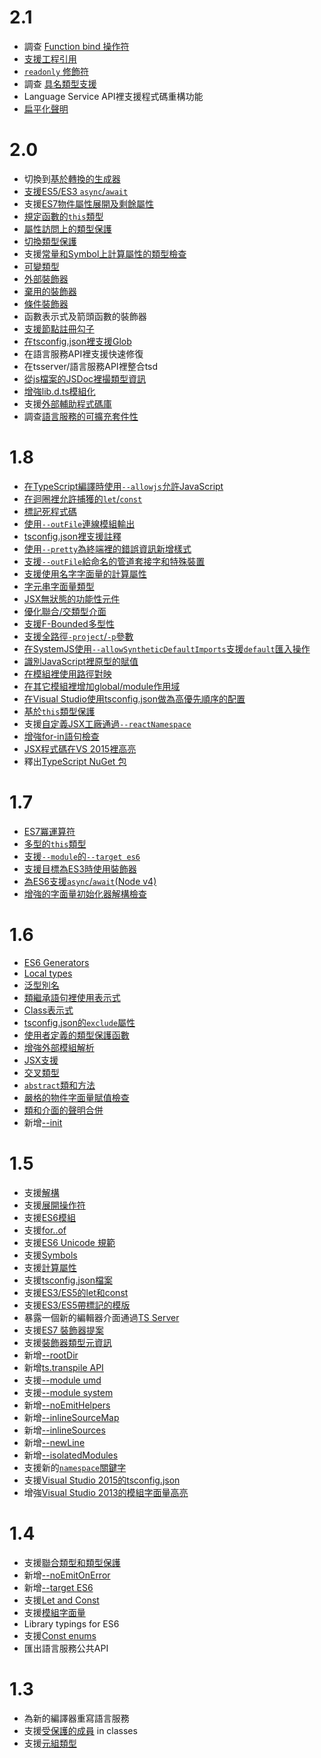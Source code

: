 # 2.1

* 調查 [Function bind 操作符](https://github.com/Microsoft/TypeScript/issues/3508)
* [支援工程引用](https://github.com/Microsoft/TypeScript/issues/3469)
* [`readonly` 修飾符](https://github.com/Microsoft/TypeScript/issues/12)
* 調查 [具名類型支援](https://github.com/Microsoft/TypeScript/issues/202)
* Language Service API裡支援程式碼重構功能
* [扁平化聲明](https://github.com/Microsoft/TypeScript/issues/4433)

# 2.0

* 切換到[基於轉換的生成器](https://github.com/Microsoft/TypeScript/issues/5595)
* [支援ES5/ES3 `async`/`await`](https://github.com/Microsoft/TypeScript/issues/1664)
* 支援[ES7物件屬性展開及剩餘屬性](https://github.com/Microsoft/TypeScript/issues/2103)
* [規定函數的`this`類型](https://github.com/Microsoft/TypeScript/issues/3694)
* [屬性訪問上的類型保護](https://github.com/Microsoft/TypeScript/issues/186)
* [切換類型保護](https://github.com/Microsoft/TypeScript/issues/2214)
* 支援[常量和Symbol上計算屬性的類型檢查](https://github.com/Microsoft/TypeScript/issues/5579)
* [可變類型](https://github.com/Microsoft/TypeScript/issues/5453)
* [外部裝飾器](https://github.com/Microsoft/TypeScript/issues/2900)
* [棄用的裝飾器](https://github.com/Microsoft/TypeScript/issues/390)
* [條件裝飾器](https://github.com/Microsoft/TypeScript/issues/3538)
* 函數表示式及箭頭函數的裝飾器
* [支援節點註冊勾子](https://github.com/Microsoft/TypeScript/issues/1823)
* [在tsconfig.json裡支援Glob](https://github.com/Microsoft/TypeScript/issues/1927)
* 在語言服務API裡支援快速修復
* 在tsserver/語言服務API裡整合tsd
* [從js檔案的JSDoc裡撮類型資訊](https://github.com/Microsoft/TypeScript/issues/4790)
* [增強lib.d.ts模組化](https://github.com/Microsoft/TypeScript/issues/494)
* 支援[外部輔助程式碼庫](https://github.com/Microsoft/TypeScript/issues/3364)
* 調查[語言服務的可擴充套件性](https://github.com/Microsoft/TypeScript/issues/6508)

# 1.8

* [在TypeScript編譯時使用`--allowjs`允許JavaScript](https://github.com/Microsoft/TypeScript/issues/4792)
* [在迴圈裡允許捕獲的`let`/`const`](https://github.com/Microsoft/TypeScript/issues/3915)
* [標記死程式碼](https://github.com/Microsoft/TypeScript/pull/4788)
* [使用`--outFile`連線模組輸出](https://github.com/Microsoft/TypeScript/pull/5090)
* [tsconfig.json裡支援註釋](https://github.com/Microsoft/TypeScript/issues/4987)
* [使用`--pretty`為終端裡的錯誤資訊新增樣式](https://github.com/Microsoft/TypeScript/pull/5140)
* [支援`--outFile`給命名的管道套接字和特殊裝置](https://github.com/Microsoft/TypeScript/issues/4841)
* [支援使用名字字面量的計算屬性](https://github.com/Microsoft/TypeScript/issues/4653)
* [字元串字面量類型](https://github.com/Microsoft/TypeScript/pull/5185)
* [JSX無狀態的功能性元件](https://github.com/Microsoft/TypeScript/issues/5478)
* [優化聯合/交類型介面](https://github.com/Microsoft/TypeScript/pull/5738)
* [支援F-Bounded多型性](https://github.com/Microsoft/TypeScript/pull/5949)
* [支援全路徑`-project`/`-p`參數](https://github.com/Microsoft/TypeScript/issues/2869)
* [在SystemJS使用`--allowSyntheticDefaultImports`支援`default`匯入操作](https://github.com/Microsoft/TypeScript/issues/5285)
* [識別JavaScript裡原型的賦值](https://github.com/Microsoft/TypeScript/pull/5876)
* [在模組裡使用路徑對映](https://github.com/Microsoft/TypeScript/issues/5039)
* [在其它模組裡增加global/module作用域](https://github.com/Microsoft/TypeScript/issues/4166)
* [在Visual Studio使用tsconfig.json做為高優先順序的配置](https://github.com/Microsoft/TypeScript/issues/5287)
* [基於`this`類型保護](https://github.com/Microsoft/TypeScript/pull/5906)
* 支援[自定義JSX工廠通過`--reactNamespace`](https://github.com/Microsoft/TypeScript/pull/6146)
* [增強for-in語句檢查](https://github.com/Microsoft/TypeScript/pull/6379)
* [JSX程式碼在VS 2015裡高亮](https://github.com/Microsoft/TypeScript/issues/4835)
* 釋出[TypeScript NuGet 包](https://github.com/Microsoft/TypeScript/issues/3940)

# 1.7

* [ES7冪運算符](https://github.com/Microsoft/TypeScript/issues/4812)
* [多型的`this`類型](https://github.com/Microsoft/TypeScript/pull/4910)
* [支援`--module`的`--target es6`](https://github.com/Microsoft/TypeScript/issues/4806)
* [支援目標為ES3時使用裝飾器](https://github.com/Microsoft/TypeScript/pull/4741)
* [為ES6支援`async`/`await`(Node v4)](https://github.com/Microsoft/TypeScript/pull/5231)
* [增強的字面量初始化器解構檢查](https://github.com/Microsoft/TypeScript/pull/4598)

# 1.6

* [ES6 Generators](https://github.com/Microsoft/TypeScript/issues/2873)
* [Local types](https://github.com/Microsoft/TypeScript/pull/3266)
* [泛型別名](https://github.com/Microsoft/TypeScript/issues/1616)
* [類繼承語句裡使用表示式](https://github.com/Microsoft/TypeScript/pull/3516)
* [Class表示式](https://github.com/Microsoft/TypeScript/issues/497)
* [tsconfig.json的`exclude`屬性](https://github.com/Microsoft/TypeScript/pull/3188)
* [使用者定義的類型保護函數](https://github.com/Microsoft/TypeScript/issues/1007)
* [增強外部模組解析](https://github.com/Microsoft/TypeScript/issues/2338)
* [JSX支援](https://github.com/Microsoft/TypeScript/pull/3564)
* [交叉類型](https://github.com/Microsoft/TypeScript/pull/3622)
* [`abstract`類和方法](https://github.com/Microsoft/TypeScript/issues/3578)
* [嚴格的物件字面量賦值檢查](https://github.com/Microsoft/TypeScript/pull/3823)
* [類和介面的聲明合併](https://github.com/Microsoft/TypeScript/pull/3333)
* 新增[--init](https://github.com/Microsoft/TypeScript/issues/3079)

# 1.5

* 支援[解構](https://github.com/Microsoft/TypeScript/pull/1346)
* 支援[展開操作符](https://github.com/Microsoft/TypeScript/pull/1931)
* 支援[ES6模組](https://github.com/Microsoft/TypeScript/issues/2242)
* 支援[for..of](https://github.com/Microsoft/TypeScript/pull/2207)
* 支援[ES6 Unicode 規範](https://github.com/Microsoft/TypeScript/pull/2169)
* 支援[Symbols](https://github.com/Microsoft/TypeScript/pull/1978)
* 支援[計算屬性](https://github.com/Microsoft/TypeScript/issues/1082)
* 支援[tsconfig.json檔案](https://github.com/Microsoft/TypeScript/pull/1692)
* 支援[ES3/ES5的let和const](https://github.com/Microsoft/TypeScript/pull/2161)
* 支援[ES3/ES5帶標記的模版](https://github.com/Microsoft/TypeScript/pull/1589)
* 暴露一個新的編輯器介面通過[TS Server](https://github.com/Microsoft/TypeScript/pull/2041)
* 支援[ES7 裝飾器提案](https://github.com/Microsoft/TypeScript/issues/2249)
* 支援[裝飾器類型元資訊](https://github.com/Microsoft/TypeScript/pull/2589)
* 新增[--rootDir](https://github.com/Microsoft/TypeScript/pull/2772)
* 新增[ts.transpile API](https://github.com/Microsoft/TypeScript/issues/2499)
* 支援[--module umd](https://github.com/Microsoft/TypeScript/issues/2036)
* 支援[--module system](https://github.com/Microsoft/TypeScript/issues/2616)
* 新增[--noEmitHelpers](https://github.com/Microsoft/TypeScript/pull/2901)
* 新增[--inlineSourceMap](https://github.com/Microsoft/TypeScript/pull/2484)
* 新增[--inlineSources](https://github.com/Microsoft/TypeScript/pull/2484)
* 新增[--newLine](https://github.com/Microsoft/TypeScript/pull/2921)
* 新增[--isolatedModules](https://github.com/Microsoft/TypeScript/issues/2499)
* 支援新的[`namespace`關鍵字](https://github.com/Microsoft/TypeScript/issues/2159)
* 支援[Visual Studio 2015的tsconfig.json](https://github.com/Microsoft/TypeScript/issues/3124)
* 增強[Visual Studio 2013的模組字面量高亮](https://github.com/Microsoft/TypeScript/pull/2026)

# 1.4

* 支援[聯合類型和類型保護](https://github.com/Microsoft/TypeScript/pull/824)
* 新增[--noEmitOnError](https://github.com/Microsoft/TypeScript/pull/966)
* 新增[--target ES6](https://github.com/Microsoft/TypeScript/commit/873c1df74b7c7dcba59eaccc1bb4bd4b0da18a35)
* 支援[Let and Const](https://github.com/Microsoft/TypeScript/pull/904)
* 支援[模組字面量](https://github.com/Microsoft/TypeScript/pull/960)
* Library typings for ES6
* 支援[Const enums](https://github.com/Microsoft/TypeScript/issues/1029)
* 匯出語言服務公共API

# 1.3

* 為新的編譯器重寫語言服務
* 支援[受保護的成員](https://github.com/Microsoft/TypeScript/pull/688) in classes
* 支援[元組類型](https://github.com/Microsoft/TypeScript/pull/428)
